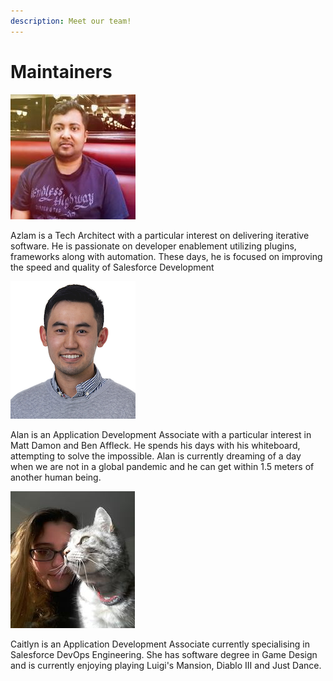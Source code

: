```yaml
---
description: Meet our team!
---
```


# Maintainers

![Azlam Abdulsalam](.gitbook/assets/azlam-abdulsalam.jpg)

Azlam is a Tech Architect with a particular interest on delivering iterative software. He is passionate on developer enablement utilizing plugins, frameworks along with automation. These days, he is focused on improving the speed and quality of Salesforce Development

![Alan Ly](.gitbook/assets/alan-ly.png)

Alan is an Application Development Associate with a particular interest in Matt Damon and Ben Affleck. He spends his days with his whiteboard, attempting to solve the impossible. Alan is currently dreaming of a day when we are not in a global pandemic and he can get within 1.5 meters of another human being. 

![Caitlyn Mills](.gitbook/assets/caitlyn-mills.png)

Caitlyn is an Application Development Associate currently specialising in Salesforce DevOps Engineering. She has software degree in Game Design and is currently enjoying playing Luigi's Mansion, Diablo III and Just Dance. 

